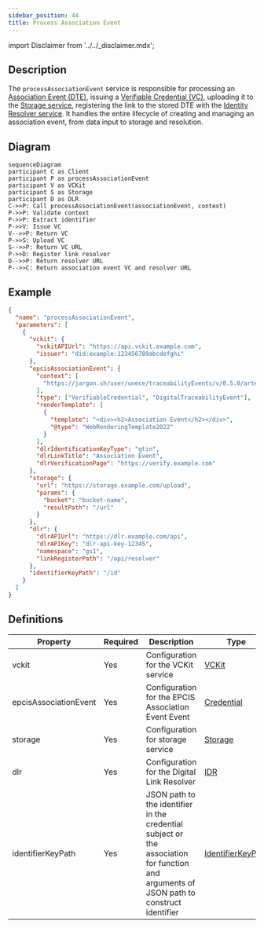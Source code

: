 ```yaml
---
sidebar_position: 44
title: Process Association Event
---
```


import Disclaimer from '../../\_disclaimer.mdx';

<Disclaimer />

## Description

The `processAssociationEvent` service is responsible for processing an [Association Event (DTE)](https://uncefact.github.io/spec-untp/docs/specification/DigitalTraceabilityEvents), issuing a [Verifiable Credential (VC)](https://uncefact.github.io/spec-untp/docs/specification/VerifiableCredentials), uploading it to the [Storage service](/docs/mock-apps/dependent-services/storage-service), registering the link to the stored DTE with the [Identity Resolver service](/docs/mock-apps/dependent-services/identity-resolution-service). It handles the entire lifecycle of creating and managing an association event, from data input to storage and resolution.

## Diagram

```mermaid
sequenceDiagram
participant C as Client
participant P as processAssociationEvent
participant V as VCKit
participant S as Storage
participant D as DLR
C->>P: Call processAssociationEvent(associationEvent, context)
P->>P: Validate context
P->>P: Extract identifier
P->>V: Issue VC
V-->>P: Return VC
P->>S: Upload VC
S-->>P: Return VC URL
P->>D: Register link resolver
D-->>P: Return resolver URL
P-->>C: Return association event VC and resolver URL
```

## Example

```json
{
  "name": "processAssociationEvent",
  "parameters": [
    {
      "vckit": {
        "vckitAPIUrl": "https://api.vckit.example.com",
        "issuer": "did:example:123456789abcdefghi"
      },
      "epcisAssociationEvent": {
        "context": [
          "https://jargon.sh/user/unece/traceabilityEvents/v/0.5.0/artefacts/jsonldContexts/traceabilityEvents.jsonld?class=traceabilityEvents"
        ],
        "type": ["VerifiableCredential", "DigitalTraceabilityEvent"],
        "renderTemplate": [
          {
            "template": "<div><h2>Association Event</h2></div>",
            "@type": "WebRenderingTemplate2022"
          }
        ],
        "dlrIdentificationKeyType": "gtin",
        "dlrLinkTitle": "Association Event",
        "dlrVerificationPage": "https://verify.example.com"
      },
      "storage": {
        "url": "https://storage.example.com/upload",
        "params": {
          "bucket": "bucket-name",
          "resultPath": "/url"
        }
      },
      "dlr": {
        "dlrAPIUrl": "https://dlr.example.com/api",
        "dlrAPIKey": "dlr-api-key-12345",
        "namespace": "gs1",
        "linkRegisterPath": "/api/resolver"
      },
      "identifierKeyPath": "/id"
    }
  ]
}
```

## Definitions

| Property              | Required | Description                                                                                                                              | Type                                                            |
| --------------------- | -------- | ---------------------------------------------------------------------------------------------------------------------------------------- | --------------------------------------------------------------- |
| vckit                 | Yes      | Configuration for the VCKit service                                                                                                      | [VCKit](/docs/mock-apps/common/vckit)                           |
| epcisAssociationEvent | Yes      | Configuration for the EPCIS Association Event Event                                                                                      | [Credential](/docs/mock-apps/common/credential)                 |
| storage               | Yes      | Configuration for storage service                                                                                                        | [Storage](/docs/mock-apps/common/storage)                       |
| dlr                   | Yes      | Configuration for the Digital Link Resolver                                                                                              | [IDR](/docs/mock-apps/common/idr)                               |
| identifierKeyPath     | Yes      | JSON path to the identifier in the credential subject or the association for function and arguments of JSON path to construct identifier | [IdentifierKeyPath](/docs/mock-apps/common/identifier-key-path) |
